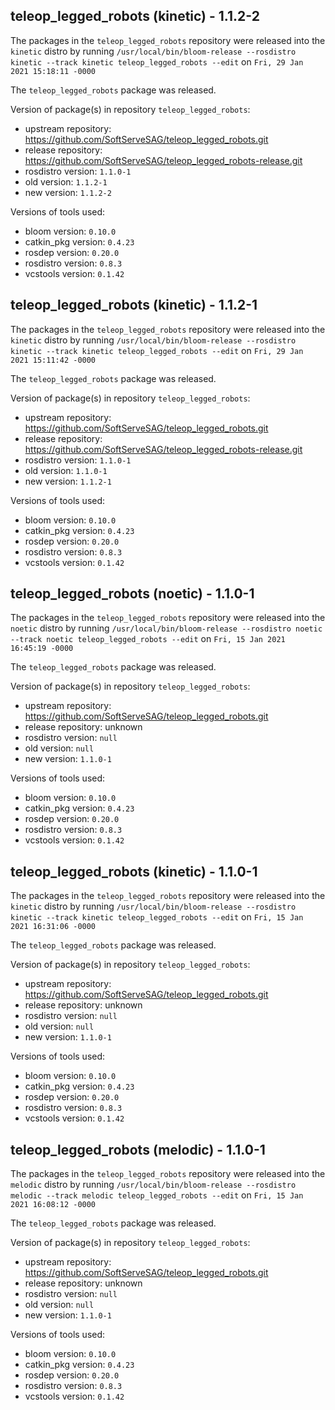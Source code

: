 ## teleop_legged_robots (kinetic) - 1.1.2-2

The packages in the `teleop_legged_robots` repository were released into the `kinetic` distro by running `/usr/local/bin/bloom-release --rosdistro kinetic --track kinetic teleop_legged_robots --edit` on `Fri, 29 Jan 2021 15:18:11 -0000`

The `teleop_legged_robots` package was released.

Version of package(s) in repository `teleop_legged_robots`:

- upstream repository: https://github.com/SoftServeSAG/teleop_legged_robots.git
- release repository: https://github.com/SoftServeSAG/teleop_legged_robots-release.git
- rosdistro version: `1.1.0-1`
- old version: `1.1.2-1`
- new version: `1.1.2-2`

Versions of tools used:

- bloom version: `0.10.0`
- catkin_pkg version: `0.4.23`
- rosdep version: `0.20.0`
- rosdistro version: `0.8.3`
- vcstools version: `0.1.42`


## teleop_legged_robots (kinetic) - 1.1.2-1

The packages in the `teleop_legged_robots` repository were released into the `kinetic` distro by running `/usr/local/bin/bloom-release --rosdistro kinetic --track kinetic teleop_legged_robots --edit` on `Fri, 29 Jan 2021 15:11:42 -0000`

The `teleop_legged_robots` package was released.

Version of package(s) in repository `teleop_legged_robots`:

- upstream repository: https://github.com/SoftServeSAG/teleop_legged_robots.git
- release repository: https://github.com/SoftServeSAG/teleop_legged_robots-release.git
- rosdistro version: `1.1.0-1`
- old version: `1.1.0-1`
- new version: `1.1.2-1`

Versions of tools used:

- bloom version: `0.10.0`
- catkin_pkg version: `0.4.23`
- rosdep version: `0.20.0`
- rosdistro version: `0.8.3`
- vcstools version: `0.1.42`


## teleop_legged_robots (noetic) - 1.1.0-1

The packages in the `teleop_legged_robots` repository were released into the `noetic` distro by running `/usr/local/bin/bloom-release --rosdistro noetic --track noetic teleop_legged_robots --edit` on `Fri, 15 Jan 2021 16:45:19 -0000`

The `teleop_legged_robots` package was released.

Version of package(s) in repository `teleop_legged_robots`:

- upstream repository: https://github.com/SoftServeSAG/teleop_legged_robots.git
- release repository: unknown
- rosdistro version: `null`
- old version: `null`
- new version: `1.1.0-1`

Versions of tools used:

- bloom version: `0.10.0`
- catkin_pkg version: `0.4.23`
- rosdep version: `0.20.0`
- rosdistro version: `0.8.3`
- vcstools version: `0.1.42`


## teleop_legged_robots (kinetic) - 1.1.0-1

The packages in the `teleop_legged_robots` repository were released into the `kinetic` distro by running `/usr/local/bin/bloom-release --rosdistro kinetic --track kinetic teleop_legged_robots --edit` on `Fri, 15 Jan 2021 16:31:06 -0000`

The `teleop_legged_robots` package was released.

Version of package(s) in repository `teleop_legged_robots`:

- upstream repository: https://github.com/SoftServeSAG/teleop_legged_robots.git
- release repository: unknown
- rosdistro version: `null`
- old version: `null`
- new version: `1.1.0-1`

Versions of tools used:

- bloom version: `0.10.0`
- catkin_pkg version: `0.4.23`
- rosdep version: `0.20.0`
- rosdistro version: `0.8.3`
- vcstools version: `0.1.42`


## teleop_legged_robots (melodic) - 1.1.0-1

The packages in the `teleop_legged_robots` repository were released into the `melodic` distro by running `/usr/local/bin/bloom-release --rosdistro melodic --track melodic teleop_legged_robots --edit` on `Fri, 15 Jan 2021 16:08:12 -0000`

The `teleop_legged_robots` package was released.

Version of package(s) in repository `teleop_legged_robots`:

- upstream repository: https://github.com/SoftServeSAG/teleop_legged_robots.git
- release repository: unknown
- rosdistro version: `null`
- old version: `null`
- new version: `1.1.0-1`

Versions of tools used:

- bloom version: `0.10.0`
- catkin_pkg version: `0.4.23`
- rosdep version: `0.20.0`
- rosdistro version: `0.8.3`
- vcstools version: `0.1.42`


